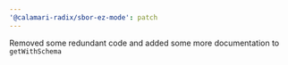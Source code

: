 ```yaml
---
'@calamari-radix/sbor-ez-mode': patch
---
```


Removed some redundant code and added some more documentation to `getWithSchema`
